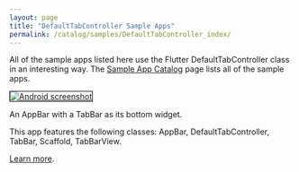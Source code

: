 ```yaml
---
layout: page
title: "DefaultTabController Sample Apps"
permalink: /catalog/samples/DefaultTabController_index/
---
```


All of the sample apps listed here use the Flutter DefaultTabController class in an interesting way. The <a href="/catalog/samples/">Sample App Catalog</a> page lists all of the sample apps.

<div class="container-fluid">
  <div class="lavish-table-row-mb">
    <a href="/catalog/samples/tabbed-app-bar/">
      <div class="col-lg-3">
        <img style="border:1px solid #000000" src="https://storage.googleapis.com/flutter-catalog/cb4a54db8fb3726bf4293b9cc5cb12ce16883803/tabbed_app_bar_small.png" alt="Android screenshot" class="img-fluid">
      </div>
   </a>
    <div class="col-lg-9">
      <p>
        An AppBar with a TabBar as its bottom widget.
      </p>
      <p>
        This app features the following classes: AppBar, DefaultTabController, TabBar, Scaffold, TabBarView.
      </p>
      <p>
        <a href="/catalog/samples/tabbed-app-bar/">Learn more</a>.
      </p>
    </div>
  </div>

</div>

